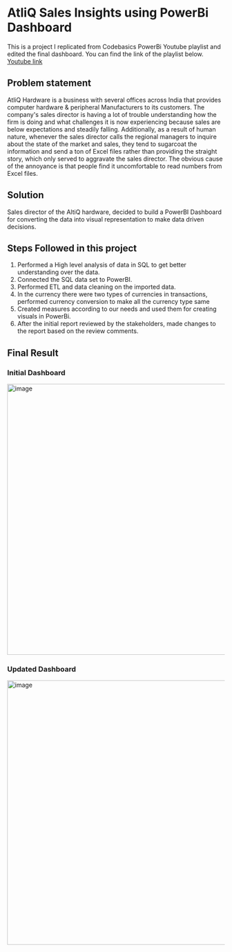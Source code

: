 # AtliQ Sales Insights using PowerBi Dashboard
This is a project I replicated from Codebasics PowerBi Youtube playlist and edited the final dashboard. You can find the link of the playlist below. 
[Youtube link](https://www.youtube.com/watch?v=hhZ62IlTxYs&list=PLeo1K3hjS3utcb9nKtanhcn8jd2E0Hp9b&ab_channel=codebasics)

## Problem statement
AtliQ Hardware is a business with several offices across India that provides computer hardware & peripheral Manufacturers to its customers. The company's sales director is having a lot of trouble understanding how the firm is doing and what challenges it is now experiencing because sales are below expectations and steadily falling. Additionally, as a result of human nature, whenever the sales director calls the regional managers to inquire about the state of the market and sales, they tend to sugarcoat the information and send a ton of Excel files rather than providing the straight story, which only served to aggravate the sales director. The obvious cause of the annoyance is that people find it uncomfortable to read numbers from Excel files.

## Solution
Sales director of the AltiQ hardware, decided to build a PowerBI Dashboard for converting the data into visual representation to make data driven decisions. 

## Steps Followed in this project
1. Performed a High level analysis of data in SQL to get better understanding over the data.
2. Connected the SQL data set to PowerBI.
3. Performed ETL and data cleaning on the imported data.
4. In the currency there were two types of currencies in transactions, performed currency conversion to make all the currency type same
5. Created measures according to our needs and used them for creating visuals in PowerBi.
6. After the initial report reviewed by the stakeholders, made changes to the report based on the review comments.

## Final Result
### Initial Dashboard
<img width="626" alt="image" src="https://user-images.githubusercontent.com/103009509/178751474-5b98559c-2124-47bd-9fa2-ac86b2e39771.png">

### Updated Dashboard
<img width="611" alt="image" src="https://user-images.githubusercontent.com/103009509/178751679-db59ad9d-a175-4f18-886c-6f2cbd428394.png">


